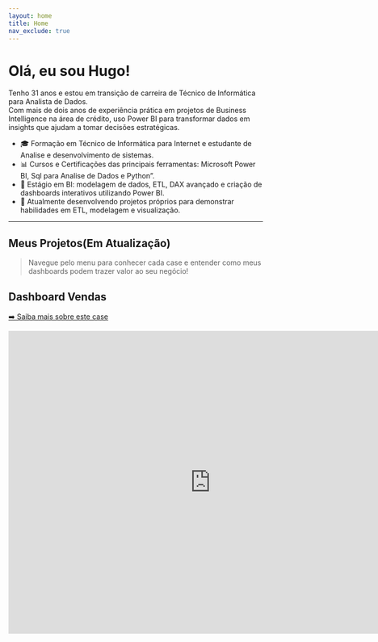 ```yaml
---
layout: home
title: Home
nav_exclude: true
---
```


# Olá, eu sou Hugo!

Tenho 31 anos e estou em transição de carreira de Técnico de Informática para Analista de Dados.  
Com mais de dois anos de experiência prática em projetos de Business Intelligence na área de crédito, uso Power BI para transformar dados em insights que ajudam a tomar decisões estratégicas.

- 🎓 Formação em Técnico de Informática para Internet e estudante de Analise e desenvolvimento de sistemas.  
- 📊 Cursos e Certificações das principais ferramentas: Microsoft Power BI, Sql para Analise de Dados e Python”.
- 💼 Estágio em BI: modelagem de dados, ETL, DAX avançado e criação de dashboards interativos utilizando Power BI.
- 🚀 Atualmente desenvolvendo projetos próprios para demonstrar habilidades em ETL, modelagem e visualização.

---

## Meus Projetos(Em Atualização)

> Navegue pelo menu para conhecer cada case e entender como meus dashboards podem trazer valor ao seu negócio!


<!-- Exemplo de embed de Power BI -->
## Dashboard Vendas
[➡️ Saiba mais sobre este case](/cases/Dash_vendas/)
<iframe title="Dashboard Vendas" width="800" 
        height="600" src="https://app.powerbi.com/view?r=eyJrIjoiYmY1NmYzNzQtZmUxNy00M2JkLWFiMDctNzgwMjZkNzYwN2JjIiwidCI6ImQ4Nzc1YTNhLWU4OWEtNGNjZC1hY2NiLTQ0MDg4ODdjMzRlMCJ9" 
        frameborder="0" allowFullScreen="true"></iframe>

